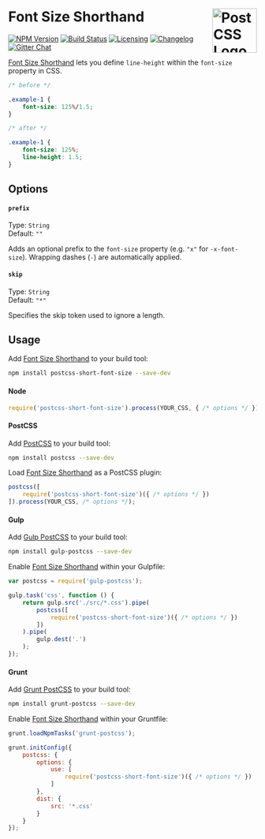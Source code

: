 # Font Size Shorthand <a href="https://github.com/postcss/postcss"><img src="https://postcss.github.io/postcss/logo.svg" alt="PostCSS Logo" width="90" height="90" align="right"></a>

[![NPM Version][npm-img]][npm-url]
[![Build Status][cli-img]][cli-url]
[![Licensing][lic-image]][lic-url]
[![Changelog][log-image]][log-url]
[![Gitter Chat][git-image]][git-url]

[Font Size Shorthand] lets you define `line-height` within the `font-size` property in CSS.

```css
/* before */

.example-1 {
    font-size: 125%/1.5;
}

/* after */

.example-1 {
    font-size: 125%;
    line-height: 1.5;
}
```

## Options

#### `prefix`

Type: `String`  
Default: `""`

Adds an optional prefix to the `font-size` property (e.g. `"x"` for `-x-font-size`). Wrapping dashes (`-`) are automatically applied.

#### `skip`

Type: `String`  
Default: `"*"`

Specifies the skip token used to ignore a length.

## Usage

Add [Font Size Shorthand] to your build tool:

```bash
npm install postcss-short-font-size --save-dev
```

#### Node

```js
require('postcss-short-font-size').process(YOUR_CSS, { /* options */ });
```

#### PostCSS

Add [PostCSS] to your build tool:

```bash
npm install postcss --save-dev
```

Load [Font Size Shorthand] as a PostCSS plugin:

```js
postcss([
	require('postcss-short-font-size')({ /* options */ })
]).process(YOUR_CSS, /* options */);
```

#### Gulp

Add [Gulp PostCSS] to your build tool:

```bash
npm install gulp-postcss --save-dev
```

Enable [Font Size Shorthand] within your Gulpfile:

```js
var postcss = require('gulp-postcss');

gulp.task('css', function () {
	return gulp.src('./src/*.css').pipe(
		postcss([
			require('postcss-short-font-size')({ /* options */ })
		])
	).pipe(
		gulp.dest('.')
	);
});
```

#### Grunt

Add [Grunt PostCSS] to your build tool:

```bash
npm install grunt-postcss --save-dev
```

Enable [Font Size Shorthand] within your Gruntfile:

```js
grunt.loadNpmTasks('grunt-postcss');

grunt.initConfig({
	postcss: {
		options: {
			use: [
				require('postcss-short-font-size')({ /* options */ })
			]
		},
		dist: {
			src: '*.css'
		}
	}
});
```

[npm-url]: https://www.npmjs.com/package/postcss-short-font-size
[npm-img]: https://img.shields.io/npm/v/postcss-short-font-size.svg
[cli-url]: https://travis-ci.org/jonathantneal/postcss-short-font-size
[cli-img]: https://img.shields.io/travis/jonathantneal/postcss-short-font-size.svg
[lic-url]: LICENSE.md
[lic-image]: https://img.shields.io/npm/l/postcss-short-font-size.svg
[log-url]: CHANGELOG.md
[log-image]: https://img.shields.io/badge/changelog-md-blue.svg
[git-url]: https://gitter.im/postcss/postcss
[git-image]: https://img.shields.io/badge/chat-gitter-blue.svg

[Font Size Shorthand]: https://github.com/jonathantneal/postcss-short-font-size
[PostCSS]: https://github.com/postcss/postcss
[Gulp PostCSS]: https://github.com/postcss/gulp-postcss
[Grunt PostCSS]: https://github.com/nDmitry/grunt-postcss
